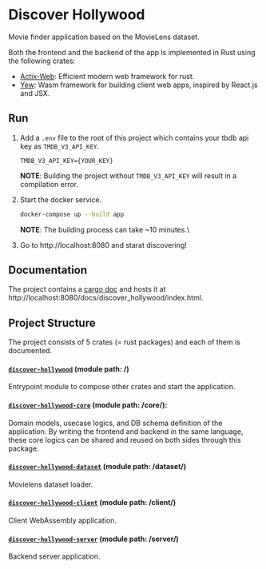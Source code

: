 # Discover Hollywood

Movie finder application based on the MovieLens dataset.

Both the frontend and the backend of the app is implemented in Rust using the following crates:
* [Actix-Web](https://actix.rs): Efficient modern web framework for rust.
* [Yew](https://yew.rs): Wasm framework for building client web apps, inspired by React.js and JSX.

## Run
1. Add a `.env` file to the root of this project which contains your tbdb api key as `TMDB_V3_API_KEY`.
    ```
    TMDB_V3_API_KEY={YOUR_KEY}
    ```
    **NOTE**: Building the project without `TMDB_V3_API_KEY` will result in a compilation error.

1. Start the docker service.
    ```bash
    docker-compose up --build app
    ```
    **NOTE**: The building process can take ~10 minutes.\

1. Go to http://localhost:8080 and starat discovering!

## Documentation
The project contains a [cargo doc](https://doc.rust-lang.org/cargo/commands/cargo-doc.html) and hosts it at http://localhost:8080/docs/discover_hollywood/index.html.

## Project Structure
The project consists of 5 crates (= rust packages) and each of them is documented.

#### [`discover-hollywood`](http://localhost:8080/docs/discover_hollywood/index.html) (module path: /)
Entrypoint module to compose other crates and start the application.
#### [`discover-hollywood-core`](http://localhost:8080/docs/discover_hollywood-core/index.html) (module path: /core/): 
Domain models, usecase logics, and DB schema definition of the application.
By writing the frontend and backend in the same language, these core logics can be shared and reused on both sides through this package.
#### [`discover-hollywood-dataset`](http://localhost:8080/docs/discover_hollywood_dataset/index.html) (module path: /dataset/)
Movielens dataset loader.
#### [`discover-hollywood-client`](http://localhost:8080/docs/discover_hollywood_client/index.html) (module path: /client/)
Client WebAssembly application.
#### [`discover-hollywood-server`](http://localhost:8080/docs/discover_hollywood_server/index.html) (module path: /server/)
Backend server application.
